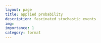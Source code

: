 ```yaml
---
layout: page
title: applied probability
description: fascinated stochastic events
img: 
importance: 1
category: format
---
```


